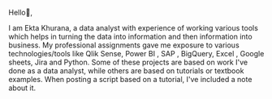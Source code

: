 Hello👋,

I am Ekta Khurana, a data analyst with experience of working various tools which helps in turning the data into information and then information into business. 
My professional assignments gave me exposure to various technologies/tools like Qlik Sense, Power BI , SAP , BigQuery, Excel , Google sheets, Jira and Python.
Some of these projects are based on work I've done as a data analyst, while others are based on tutorials or textbook examples. When posting a script based on a tutorial, I've included a note about it.

<!--
**EktaKhurana/EktaKhurana** is a ✨ _special_ ✨ repository because its `README.md` (this file) appears on your GitHub profile.

Here are some ideas to get you started:

- 🔭 I’m currently working on ...
- 🌱 I’m currently learning ...
- 👯 I’m looking to collaborate on ...
- 🤔 I’m looking for help with ...
- 💬 Ask me about ...
- 📫 How to reach me: ...
- 😄 Pronouns: ...
- ⚡ Fun fact: ...
-->
